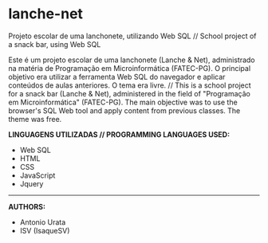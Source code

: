 # lanche-net
Projeto escolar de uma lanchonete, utilizando Web SQL // School project of a snack bar, using Web SQL

Este é um projeto escolar de uma lanchonete (Lanche & Net), administrado na matéria de Programação em Microinformática (FATEC-PG).
O principal objetivo era utilizar a ferramenta Web SQL do navegador e aplicar conteúdos de aulas anteriores. O tema era livre. // This is a school project for a snack bar (Lanche & Net), administered in the field of "Programação em Microinformática" (FATEC-PG).
The main objective was to use the browser's SQL Web tool and apply content from previous classes. The theme was free.


<b>LINGUAGENS UTILIZADAS // PROGRAMMING LANGUAGES USED:</b>
- Web SQL
- HTML
- CSS
- JavaScript
- Jquery

<hr>

<b>AUTHORS: </b>
- Antonio Urata
- ISV (IsaqueSV) 
